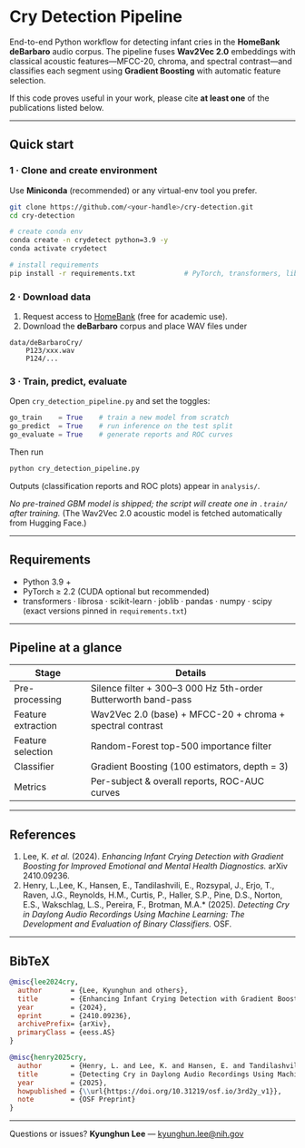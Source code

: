 # Cry Detection Pipeline

End-to-end Python workflow for detecting infant cries in the **HomeBank deBarbaro** audio corpus.
The pipeline fuses **Wav2Vec 2.0** embeddings with classical acoustic features—MFCC-20, chroma, and spectral contrast—and classifies each segment using **Gradient Boosting** with automatic feature selection.

If this code proves useful in your work, please cite **at least one** of the publications listed below.

---

## Quick start

### 1 · Clone and create environment

Use **Miniconda** (recommended) or any virtual-env tool you prefer.

```bash
git clone https://github.com/<your-handle>/cry-detection.git
cd cry-detection

# create conda env
conda create -n crydetect python=3.9 -y
conda activate crydetect

# install requirements
pip install -r requirements.txt            # PyTorch, transformers, librosa, scikit-learn …
```

### 2 · Download data

1. Request access to [HomeBank](https://homebank.talkbank.org/access/Password/deBarbaroCry.html) (free for academic use).
2. Download the **deBarbaro** corpus and place WAV files under

```
data/deBarbaroCry/
    P123/xxx.wav
    P124/...
```

### 3 · Train, predict, evaluate

Open `cry_detection_pipeline.py` and set the toggles:

```python
go_train    = True    # train a new model from scratch
go_predict  = True    # run inference on the test split
go_evaluate = True    # generate reports and ROC curves
```

Then run

```bash
python cry_detection_pipeline.py
```

Outputs (classification reports and ROC plots) appear in `analysis/`.

*No pre-trained GBM model is shipped; the script will create one in `.train/` after training.*
(The Wav2Vec 2.0 acoustic model is fetched automatically from Hugging Face.)

---

## Requirements

* Python 3.9 +
* PyTorch ≥ 2.2 (CUDA optional but recommended)
* transformers · librosa · scikit-learn · joblib · pandas · numpy · scipy
  (exact versions pinned in `requirements.txt`)

---

## Pipeline at a glance

| Stage              | Details                                                       |
| ------------------ | ------------------------------------------------------------- |
| Pre-processing     | Silence filter + 300–3 000 Hz 5th-order Butterworth band-pass |
| Feature extraction | Wav2Vec 2.0 (base) + MFCC-20 + chroma + spectral contrast     |
| Feature selection  | Random-Forest top-500 importance filter                       |
| Classifier         | Gradient Boosting (100 estimators, depth = 3)                 |
| Metrics            | Per-subject & overall reports, ROC-AUC curves                 |

---

## References

1. Lee, K. *et al.* (2024). *Enhancing Infant Crying Detection with Gradient Boosting for Improved Emotional and Mental Health Diagnostics.* arXiv 2410.09236.
2. Henry, L.,Lee, K., Hansen, E., Tandilashvili, E., Rozsypal, J., Erjo, T., Raven, J.G., Reynolds, H.M., Curtis, P., Haller, S.P., Pine, D.S., Norton, E.S., Wakschlag, L.S., Pereira, F., Brotman, M.A.\* (2025). *Detecting Cry in Daylong Audio Recordings Using Machine Learning: The Development and Evaluation of Binary Classifiers.* OSF.


---

## BibTeX

```bibtex
@misc{lee2024cry,
  author       = {Lee, Kyunghun and others},
  title        = {Enhancing Infant Crying Detection with Gradient Boosting for Improved Emotional and Mental Health Diagnostics},
  year         = {2024},
  eprint       = {2410.09236},
  archivePrefix= {arXiv},
  primaryClass = {eess.AS}
}

@misc{henry2025cry,
  author       = {Henry, L. and Lee, K. and Hansen, E. and Tandilashvili, E. and Rozsypal, J. and Erjo, T. and Raven, J. G. and Reynolds, H. M. and Curtis, P. and Haller, S. P. and Pine, D. S. and Norton, E. S. and Wakschlag, L. S. and Pereira, F. and Brotman, M. A.},
  title        = {Detecting Cry in Daylong Audio Recordings Using Machine Learning: The Development and Evaluation of Binary Classifiers},
  year         = {2025},
  howpublished = {\\url{https://doi.org/10.31219/osf.io/3rd2y_v1}},
  note         = {OSF Preprint}
}
```

---

Questions or issues?
**Kyunghun Lee** — [kyunghun.lee@nih.gov](mailto:kyunghun.lee@nih.gov)

